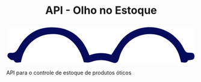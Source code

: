 # <p align="center"> API - Olho no Estoque </p>

<p align="center">
<img src="assets/logo.svg"/>
</p>

API para o controle de estoque de produtos óticos
